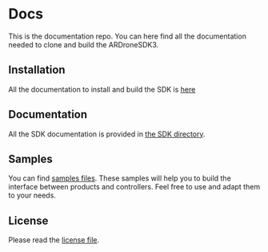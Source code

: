 Docs
====

This is the documentation repo. You can here find all the documentation needed to clone and build the ARDroneSDK3.

Installation 
-----------
All the documentation to install and build the SDK is [here](https://github.com/ARDroneSDK3/Docs/blob/master/Installation/INSTALL.md)

Documentation
-------------
All the SDK documentation is provided in [the SDK directory](https://github.com/ARDroneSDK3/Docs/tree/master/SDK).

Samples
---------
You can find [samples files](https://github.com/ARDroneSDK3/Samples.git). These samples will help you to build the interface between products and controllers. 
Feel free to use and adapt them to your needs.

License
-------
Please read the [license file](https://github.com/ARDroneSDK3/Docs/blob/master/LICENSE.md).
